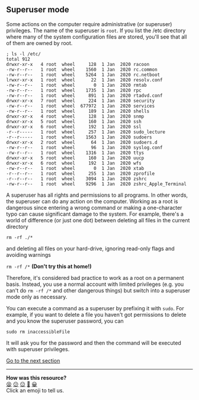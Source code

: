 ## Superuser mode
Some actions on the computer require administrative (or superuser) privileges. The name of the superuser is `root`. If you list the /etc directory where many of the system configuration files are stored, you'll see that all of them are owned by root.

```shell
; ls -l /etc/
total 912
drwxr-xr-x   4 root  wheel     128  1 Jan  2020 racoon
-rw-r--r--   1 root  wheel    1560  1 Jan  2020 rc.common
-rw-r--r--   1 root  wheel    5264  1 Jan  2020 rc.netboot
lrwxr-xr-x   1 root  wheel      22  1 Jan  2020 resolv.conf
-rw-r--r--   1 root  wheel       0  1 Jan  2020 rmtab
-rw-r--r--   1 root  wheel    1735  1 Jan  2020 rpc
-rw-r--r--   1 root  wheel     891  1 Jan  2020 rtadvd.conf
drwxr-xr-x   7 root  wheel     224  1 Jan  2020 security
-rw-r--r--   1 root  wheel  677972  1 Jan  2020 services
-rw-r--r--   1 root  wheel     189  1 Jan  2020 shells
drwxr-xr-x   4 root  wheel     128  1 Jan  2020 snmp
drwxr-xr-x   5 root  wheel     160  1 Jan  2020 ssh
drwxr-xr-x   6 root  wheel     192  1 Jan  2020 ssl
-r--r-----   1 root  wheel     257  1 Jan  2020 sudo_lecture
-r--r-----   1 root  wheel    1563  1 Jan  2020 sudoers
drwxr-xr-x   2 root  wheel      64  1 Jan  2020 sudoers.d
-rw-r--r--   1 root  wheel      96  1 Jan  2020 syslog.conf
-rw-r--r--   1 root  wheel    1316  1 Jan  2020 ttys
drwxr-xr-x   5 root  wheel     160  1 Jan  2020 uucp
drwxr-xr-x   6 root  wheel     192  1 Jan  2020 wfs
-rw-r--r--   1 root  wheel       0  1 Jan  2020 xtab
-r--r--r--   1 root  wheel     255  1 Jan  2020 zprofile
-r--r--r--   1 root  wheel    3094  1 Jan  2020 zshrc
-rw-r--r--   1 root  wheel    9296  1 Jan  2020 zshrc_Apple_Terminal

```

A superuser has all rights and permissions to all programs. In other words, the superuser can do any action on the computer. Working as a root is dangerous since entering a wrong command or making a one-character typo can cause significant damage to the system. For example, there's a world of difference (or just one dot) between deleting all files in the current directory

`rm -rf ./*`

and deleting all files on your hard-drive, ignoring read-only flags and avoiding warnings

`rm -rf /*` **(Don't try this at home!)**

Therefore, it's considered bad practice to work as a root on a permanent basis. Instead, you use a normal account with limited privileges (e.g. you can't do `rm -rf /*` and other dangerous things) but switch into a superuser mode only as necessary.

You can execute a command as a superuser by prefixing it with `sudo`. For example, if you want to delete a file you haven't got permissions to delete and you know the superuser password, you can

`sudo rm inaccessibleFile`

It will ask you for the password and then the command will be executed with superuser privileges.

[Go to the next section](./23_environment.md)


<!-- BEGIN GENERATED SECTION DO NOT EDIT -->

---

**How was this resource?**  
[😫](https://airtable.com/shrUJ3t7KLMqVRFKR?prefill_Repository=makersacademy/course&prefill_File=foundations/command_line/22_superuser_mode.md&prefill_Sentiment=😫) [😕](https://airtable.com/shrUJ3t7KLMqVRFKR?prefill_Repository=makersacademy/course&prefill_File=foundations/command_line/22_superuser_mode.md&prefill_Sentiment=😕) [😐](https://airtable.com/shrUJ3t7KLMqVRFKR?prefill_Repository=makersacademy/course&prefill_File=foundations/command_line/22_superuser_mode.md&prefill_Sentiment=😐) [🙂](https://airtable.com/shrUJ3t7KLMqVRFKR?prefill_Repository=makersacademy/course&prefill_File=foundations/command_line/22_superuser_mode.md&prefill_Sentiment=🙂) [😀](https://airtable.com/shrUJ3t7KLMqVRFKR?prefill_Repository=makersacademy/course&prefill_File=foundations/command_line/22_superuser_mode.md&prefill_Sentiment=😀)  
Click an emoji to tell us.

<!-- END GENERATED SECTION DO NOT EDIT -->
